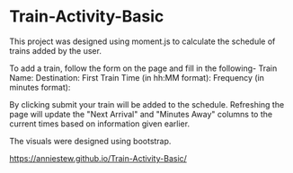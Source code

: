# Train-Activity-Basic

This project was designed using moment.js to calculate the schedule of trains added by the user.

To add a train, follow the form on the page and fill in the following- Train Name: Destination: First Train Time (in hh:MM format): Frequency (in minutes format):

By clicking submit your train will be added to the schedule. Refreshing the page will update the "Next Arrival" and "Minutes Away" columns to the current times based on information given earlier.

The visuals were designed using bootstrap.

https://anniestew.github.io/Train-Activity-Basic/